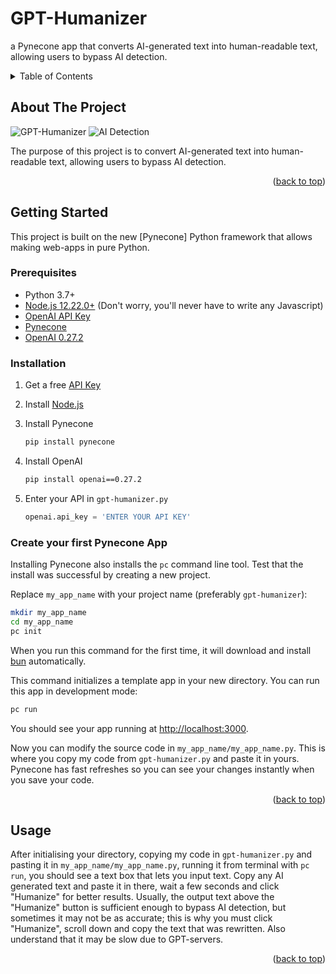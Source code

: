 # GPT-Humanizer
a Pynecone app that converts AI-generated text into human-readable text, allowing users to bypass AI detection.

<!-- TABLE OF CONTENTS -->
<details>
  <summary>Table of Contents</summary>
  <ol>
    <li>
      <a href="#about-the-project">About The Project</a>
    </li>
    <li>
      <a href="#getting-started">Getting Started</a>
      <ul>
        <li><a href="#prerequisites">Prerequisites</a></li>
        <li><a href="#installation">Installation</a></li>
      </ul>
    </li>
    <li><a href="#usage">Usage</a></li>
  </ol>
</details>

<!-- ABOUT THE PROJECT -->
## About The Project

![GPT-Humanizer](https://ibb.co/hVhvH21)
![AI Detection](https://ibb.co/dLWV3vC)

The purpose of this project is to convert AI-generated text into human-readable text, allowing users to bypass AI detection.

<p align="right">(<a href="#readme-top">back to top</a>)</p>

<!-- GETTING STARTED -->
## Getting Started

This project is built on the new [Pynecone] Python framework that allows making web-apps in pure Python.

### Prerequisites
* Python 3.7+
* [Node.js 12.22.0+](https://nodejs.org/en/) (Don't worry, you'll never have to write any Javascript)
* [OpenAI API Key](https://platform.openai.com/account/api-keys)
* [Pynecone](https://github.com/pynecone-io/pynecone)
* [OpenAI 0.27.2](https://pypi.org/project/openai/)

### Installation

1. Get a free [API Key](https://platform.openai.com/account/api-keys)
2. Install [Node.js](https://nodejs.org/en/)
3. Install Pynecone
   ```sh
   pip install pynecone
   ```
   
4. Install OpenAI
   ```sh
   pip install openai==0.27.2
   ```
   
5. Enter your API in `gpt-humanizer.py`
   ```py
   openai.api_key = 'ENTER YOUR API KEY'
   ```
   
### Create your first Pynecone App

Installing Pynecone also installs the `pc` command line tool. Test that the install was successful by creating a new project.

Replace `my_app_name` with your project name (preferably `gpt-humanizer`):
```sh
mkdir my_app_name
cd my_app_name
pc init
```
When you run this command for the first time, it will download and install [bun](https://bun.sh) automatically.

This command initializes a template app in your new directory. You can run this app in development mode:
```sh
pc run
```
You should see your app running at [http://localhost:3000](http://localhost:3000).

Now you can modify the source code in `my_app_name/my_app_name.py`. This is where you copy my code from `gpt-humanizer.py` and paste it in yours. Pynecone has fast refreshes so you can see your changes instantly when you save your code.

<p align="right">(<a href="#readme-top">back to top</a>)</p>

<!-- USAGE EXAMPLES -->
## Usage
After initialising your directory, copying my code in `gpt-humanizer.py` and pasting it in `my_app_name/my_app_name.py`, running it from terminal with `pc run`, you should see a text box that lets you input text. Copy any AI generated text and paste it in there, wait a few seconds and click "Humanize" for better results. Usually, the output text above the "Humanize" button is sufficient enough to bypass AI detection, but sometimes it may not be as accurate; this is why you must click "Humanize", scroll down and copy the text that was rewritten. Also understand that it may be slow due to GPT-servers. 

<p align="right">(<a href="#readme-top">back to top</a>)</p>
